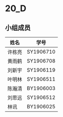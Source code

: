 # 20_D
## 小组成员
姓名 | 学号
------------ | ------------
许栋亮 | SY1906710
黄雨鹤 | SY1906708
刘新宇 | SY1906119
叶明林 | SY1906511
陈瀚清 | BY1906003
刘思远 | SY1906512
林讯 | BY1906025
